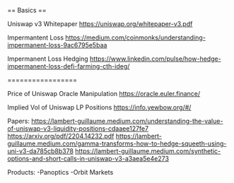 == Basics == 

Uniswap v3 Whitepaper
https://uniswap.org/whitepaper-v3.pdf

Impermantent Loss
https://medium.com/coinmonks/understanding-impermanent-loss-9ac6795e5baa

Impermanent Loss Hedging
https://www.linkedin.com/pulse/how-hedge-impermanent-loss-defi-farming-cth-ideg/




=================

Price of Uniswap Oracle Manipulation
https://oracle.euler.finance/

Implied Vol of Uniswap LP Positions
https://info.yewbow.org/#/

Papers:
https://lambert-guillaume.medium.com/understanding-the-value-of-uniswap-v3-liquidity-positions-cdaaee127fe7
https://arxiv.org/pdf/2204.14232.pdf
https://lambert-guillaume.medium.com/gamma-transforms-how-to-hedge-squeeth-using-uni-v3-da785cb8b378
https://lambert-guillaume.medium.com/synthetic-options-and-short-calls-in-uniswap-v3-a3aea5e4e273

Products:
-Panoptics
-Orbit Markets
